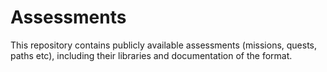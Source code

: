 # Assessments
This repository contains publicly available assessments (missions, quests, paths etc), including their libraries and documentation of the format.
